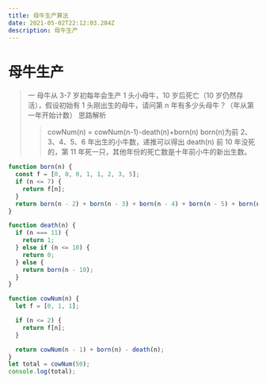 ```yaml
---
title: 母牛生产算法
date: 2021-05-02T22:12:03.284Z
description: 母牛生产
---
```


# 母牛生产

> 一 母牛从 3-7 岁初每年会生产 1 头小母牛，10 岁后死亡（10 岁仍然存活），假设初始有 1 头刚出生的母牛，请问第 n 年有多少头母牛？（年从第一年开始计数）
> 思路解析
>
> > cowNum(n) = cowNum(n-1)-death(n)+born(n)
> > born(n)为前 2、3、4、5、6 年出生的小牛数，递推可以得出
> > death(n) 前 10 年没死的，第 11 年死一只，其他年份的死亡数是十年前小牛的新出生数。

```js
function born(n) {
  const f = [0, 0, 0, 1, 1, 2, 3, 5];
  if (n <= 7) {
    return f[n];
  }
  return born(n - 2) + born(n - 3) + born(n - 4) + born(n - 5) + born(n - 6);
}

function death(n) {
  if (n === 11) {
    return 1;
  } else if (n <= 10) {
    return 0;
  } else {
    return born(n - 10);
  }
}

function cowNum(n) {
  let f = [0, 1, 1];

  if (n <= 2) {
    return f[n];
  }

  return cowNum(n - 1) + born(n) - death(n);
}
let total = cowNum(50);
console.log(total);
```
